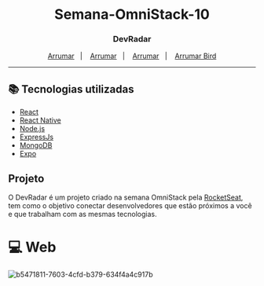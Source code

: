 <h1 align="center"> Semana-OmniStack-10</h1>
<h3 align="center">DevRadar</h3>
<p align="center">
  <a href="#books-linguagens-utilizadas">Arrumar</a>&nbsp;&nbsp;&nbsp;|&nbsp;&nbsp;&nbsp;
  <a href="#computer-menu">Arrumar</a>&nbsp;&nbsp;&nbsp;|&nbsp;&nbsp;&nbsp;
  <a href="#fist-arrastando-elementos">Arrumar</a>&nbsp;&nbsp;&nbsp;|&nbsp;&nbsp;&nbsp;
  <a href="#baby_chick-projeto-flappy-bird">Arrumar Bird</a>
</p>

---

## :books: Tecnologias utilizadas 
- [React](https://reactjs.org)
- [React Native](https://facebook.github.io/react-native/)
- [Node.js](https://nodejs.org/en/)
- [ExpressJs](https://expressjs.com/pt-br/)
- [MongoDB](https://www.mongodb.com/)
- [Expo](https://expo.io/)

## Projeto
O DevRadar é um projeto criado na semana OmniStack pela [RocketSeat](https://rocketseat.com.br/), tem como o objetivo conectar desenvolvedores que estão próximos a você e que trabalham com as mesmas tecnologias.


# :computer: Web

![b5471811-7603-4cfd-b379-634f4a4c917b](https://user-images.githubusercontent.com/49492784/74476012-4f86b080-4e87-11ea-9f84-c17397fdec43.jpg)





